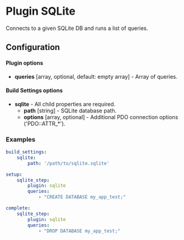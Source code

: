 Plugin SQLite
=============

Connects to a given SQLite DB and runs a list of queries.

Configuration
-------------

#### Plugin options

* **queries** [array, optional, default: empty array] - Array of queries.

#### Build Settings options

* **sqlite** - All child properties are required.
    * **path** [string] - SQLite database path.
    * **options** [array, optional] - Additional PDO connection options ('PDO::ATTR_*').

### Examples

```yml
build_settings:
    sqlite:
        path: '/path/to/sqlite.sqlite'

setup:
    sqlite_step:
        plugin: sqlite
        queries:
            - "CREATE DATABASE my_app_test;"

complete:
    sqlite_step:
        plugin: sqlite
        queries:
            - "DROP DATABASE my_app_test;"
```
